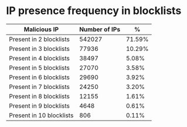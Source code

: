 # IP presence frequency in blocklists
| Malicious IP | Number of IPs | % |
|----|----|----|
| Present in 2 blocklists | 542027 | 71.59% |
| Present in 3 blocklists | 77936 | 10.29% |
| Present in 4 blocklists | 38497 | 5.08% |
| Present in 5 blocklists | 27070 | 3.58% |
| Present in 6 blocklists | 29690 | 3.92% |
| Present in 7 blocklists | 24250 | 3.20% |
| Present in 8 blocklists | 12155 | 1.61% |
| Present in 9 blocklists | 4648 | 0.61% |
| Present in 10 blocklists | 806 | 0.11% |
